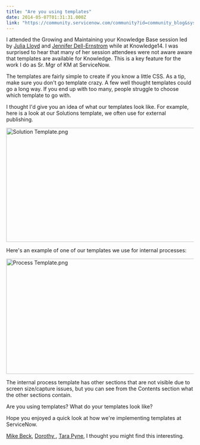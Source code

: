 ```yaml
---
title: "Are you using templates"
date: 2014-05-07T01:31:31.000Z
link: "https://community.servicenow.com/community?id=community_blog&sys_id=c7dc6a65dbd0dbc01dcaf3231f961965"
---
```

<p class="p1">I attended the Growing and Maintaining your Knowledge Base session led by <a title="Julia Lloyd" __default_attr="6723" __jive_macro_name="user" class="jive_macro_user jive_macro" data-objecttype="3" data-orig-content="Julia Lloyd" href="/community?id=community_user_profile&user=9b221e65dbd81fc09c9ffb651f961905">Julia Lloyd</a> and <a title="Jennifer Dell-Ernstrom" __default_attr="15358" __jive_macro_name="user" class="jive_macro_user jive_macro" data-objecttype="3" data-orig-content="Jennifer Dell-Ernstrom" href="/community?id=community_user_profile&user=adee8a21db181fc09c9ffb651f9619f7">Jennifer Dell-Ernstrom</a> while at Knowledge14. I was surprised to hear that many of her session attendees were not aware aware that templates are available for Knowledge. This is a key feature for the work I do as Sr. Mgr of KM at ServiceNow.</p><p class="p1"></p><p class="p1">The templates are fairly simple to create if you know a little CSS. As a tip, make sure you don't go template crazy. A few well thought templates could go a long way. If you end up with too many, people struggle to choose which template to go with.</p><p class="p1"></p><p class="p1">I thought I'd give you an idea of what our templates look like. For example, here is a look at our Solutions template, we often use for external publishing.</p><p><img   alt="Solution Template.png" class="image-0 jive-image" src="45448146db1497049c9ffb651f961992.iix" style="height: 307px; width: 620px;"/></p><p></p><p>Here's an example of one of our templates we use for internal processes:</p><p><img   alt="Process Template.png" class="image-1 jive-image" src="3621e882db5c5304b322f4621f9619d7.iix" style="height: 310px; width: 620px;"/></p><p></p><p class="p1">The internal process template has other sections that are not visible due to screen size/capture issues, but you can see from the Contents section what the other sections contain.</p><p class="p1"></p><p class="p1">Are you using templates? What do your templates look like?</p><p class="p1"></p><p class="p1">Hope you enjoyed a quick look at how we're implementing templates at ServiceNow.</p><p></p><p><a title="Mike Beck" __default_attr="23570" __jive_macro_name="user" class="jive_macro_user jive_macro" data-orig-content="Mike Beck" href="/community?id=community_user_profile&user=55531669db1c1fc09c9ffb651f96194a">Mike Beck</a>, <a __default_attr="13520" __jive_macro_name="user" class="jive_macro_user jive_macro" data-orig-content="Dorothy " href="/community?id=community_user_profile&user=15e1de21dbd81fc09c9ffb651f961902" modifiedtitle="true" title="Dorothy ">Dorothy </a>, <a title="Tara Pyne" __default_attr="24434" __jive_macro_name="user" class="jive_macro_user jive_macro" data-orig-content="Tara Pyne" href="/community?id=community_user_profile&user=c51e46e1dbd41fc09c9ffb651f96190e">Tara Pyne</a>, I thought you might find this interesting.</p>